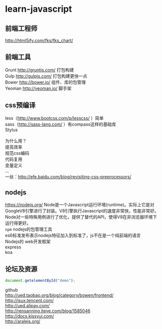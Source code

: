 # learn-javascript
## 前端工程师

http://html5ify.com/fks/fks_chart/

## 前端工具

Grunt  http://gruntjs.com/   打包构建<br>
Gulp   http://gulpjs.com/    打包构建更快一点<br>
Bower  http://bower.io/      组件、库的包管理<br>
Yeoman http://yeoman.io/     脚手架<br>

## css预编译

less（http://www.bootcss.com/p/lesscss/ ）简单<br>
sass（http://sass-lang.com/ ）有compass这样的基础库<br>
Stylus<br><br>
为什么用？<br>
提高效率<br>
规范css编码<br>
代码复用<br>
变量定义<br>
…<br>
一丝：http://efe.baidu.com/blog/revisiting-css-preprocessors/ 
## nodejs

https://nodejs.org/
Node是一个Javascript运行环境(runtime)。实际上它是对GoogleV8引擎进行了封装。V8引擎执行Javascript的速度非常快，性能非常好。Node对一些特殊用例进行了优化，提供了替代的API，使得V8在非浏览器环境下运行得更好。<br>
`npm`   nodejs的包管理工具<br>
es6标准发布表示nodejs特征加入到标准了，js不在是一个纯前端的语言<br>
Nodejs的 web开发框架<br>
       express <br>
       koa <br>
## 论坛及资源
```javascript
document.getelementById("demo");
```
github<br>
http://ued.taobao.org/blog/category/bowen/frontend/<br>
http://isux.tencent.com/<br>
http://ued.alipay.com/<br>
http://rensanning.iteye.com/blog/1585046<br>
http://docs.kissyui.com/<br>
http://aralejs.org/
